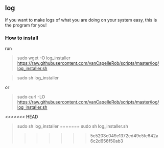 ## log
If you want to make logs of what you are doing on your system easy, this is
the program for you!

### How to install
run
> sudo wget -O log_installer https://raw.githubusercontent.com/vanCapelleRob/scripts/master/log/log_installer.sh

> sudo sh log_installer

or

> sudo curl -LO https://raw.githubusercontent.com/vanCapelleRob/scripts/master/log/log_installer.sh

<<<<<<< HEAD
> sudo sh log_installer
=======
> sudo sh log_installer.sh
>>>>>>> 5c5203e049e1372ed49c5fe642a6c2d656f50ab3
